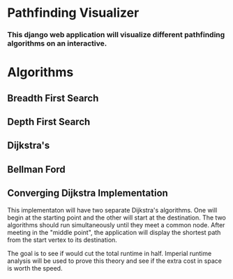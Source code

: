 # Pathfinding Visualizer

### This django web application will visualize different pathfinding algorithms on an interactive.

# Algorithms

## Breadth First Search

## Depth First Search

## Dijkstra's

## Bellman Ford

## Converging Dijkstra Implementation

This implementaton will have two separate Dijkstra's algorithms. One will begin at the starting point and the other will start at the destination. The two algorithms should run simultaneously until they meet a common node. After meeting in the "middle point", the application will display the shortest path from the start vertex to its destination.

The goal is to see if would cut the total runtime in half. Imperial runtime analysis will be used to prove this theory and see if the extra cost in space is worth the speed.
